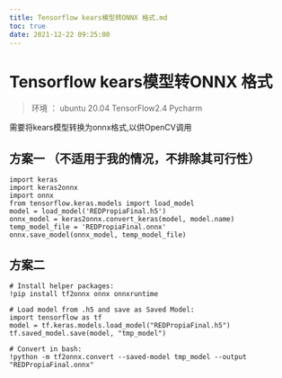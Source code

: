 ```yaml
---
title: Tensorflow kears模型转ONNX 格式.md
toc: true
date: 2021-12-22 09:25:00
---
```

# Tensorflow kears模型转ONNX 格式

> 环境 ： ubuntu 20.04  TensorFlow2.4 Pycharm
> 

需要将kears模型转换为onnx格式,以供OpenCV调用

## 方案一 （不适用于我的情况，不排除其可行性）

```
import keras
import keras2onnx
import onnx
from tensorflow.keras.models import load_model
model = load_model('REDPropiaFinal.h5')
onnx_model = keras2onnx.convert_keras(model, model.name)
temp_model_file = 'REDPropiaFinal.onnx'
onnx.save_model(onnx_model, temp_model_file)

```

## 方案二

```
# Install helper packages:
!pip install tf2onnx onnx onnxruntime

# Load model from .h5 and save as Saved Model:
import tensorflow as tf
model = tf.keras.models.load_model("REDPropiaFinal.h5")
tf.saved_model.save(model, "tmp_model")

# Convert in bash:
!python -m tf2onnx.convert --saved-model tmp_model --output "REDPropiaFinal.onnx"

```